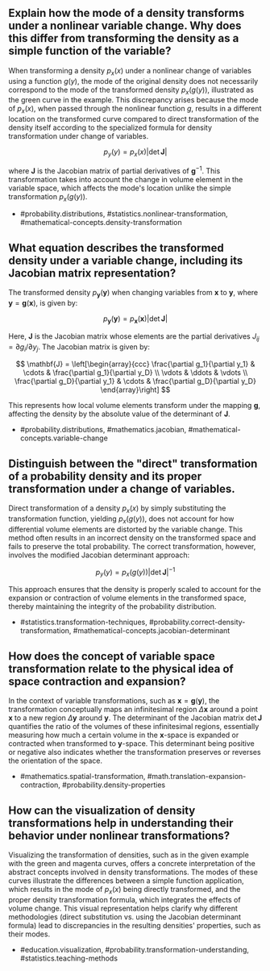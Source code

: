 ## Explain how the mode of a density transforms under a nonlinear variable change. Why does this differ from transforming the density as a simple function of the variable?

When transforming a density $p_x(x)$ under a nonlinear change of variables using a function $g(y)$, the mode of the original density does not necessarily correspond to the mode of the transformed density $p_x(g(y))$, illustrated as the green curve in the example. This discrepancy arises because the mode of $p_x(x)$, when passed through the nonlinear function $g$, results in a different location on the transformed curve compared to direct transformation of the density itself according to the specialized formula for density transformation under change of variables.
  
$$
p_y(y) = p_x(x) |\operatorname{det} \mathbf{J}|
$$
  
where $\mathbf{J}$ is the Jacobian matrix of partial derivatives of $\mathbf{g}^{-1}$. This transformation takes into account the change in volume element in the variable space, which affects the mode's location unlike the simple transformation $p_x(g(y))$.
  
- #probability.distributions, #statistics.nonlinear-transformation, #mathematical-concepts.density-transformation

## What equation describes the transformed density under a variable change, including its Jacobian matrix representation?

The transformed density $p_{\mathbf{y}}(\mathbf{y})$ when changing variables from $\mathbf{x}$ to $\mathbf{y}$, where $\mathbf{y} = \mathbf{g}(\mathbf{x})$, is given by:

$$
p_{\mathbf{y}}(\mathbf{y}) = p_{\mathbf{x}}(\mathbf{x}) |\operatorname{det} \mathbf{J}|
$$

Here, $\mathbf{J}$ is the Jacobian matrix whose elements are the partial derivatives $J_{ij} = \partial g_i / \partial y_j$. The Jacobian matrix is given by:

$$
\mathbf{J} = \left[\begin{array}{ccc}
\frac{\partial g_1}{\partial y_1} & \cdots & \frac{\partial g_1}{\partial y_D} \\
\vdots & \ddots & \vdots \\
\frac{\partial g_D}{\partial y_1} & \cdots & \frac{\partial g_D}{\partial y_D}
\end{array}\right]
$$

This represents how local volume elements transform under the mapping $\mathbf{g}$, affecting the density by the absolute value of the determinant of $\mathbf{J}$.

- #probability.distributions, #mathematics.jacobian, #mathematical-concepts.variable-change

## Distinguish between the "direct" transformation of a probability density and its proper transformation under a change of variables.

Direct transformation of a density $p_x(x)$ by simply substituting the transformation function, yielding $p_x(g(y))$, does not account for how differential volume elements are distorted by the variable change. This method often results in an incorrect density on the transformed space and fails to preserve the total probability. The correct transformation, however, involves the modified Jacobian determinant approach:

$$
p_y(y) = p_x(g(y)) |\operatorname{det} \mathbf{J}|^{-1}
$$

This approach ensures that the density is properly scaled to account for the expansion or contraction of volume elements in the transformed space, thereby maintaining the integrity of the probability distribution.

- #statistics.transformation-techniques, #probability.correct-density-transformation, #mathematical-concepts.jacobian-determinant

## How does the concept of variable space transformation relate to the physical idea of space contraction and expansion?

In the context of variable transformations, such as $\mathbf{x} = \mathbf{g}(\mathbf{y})$, the transformation conceptually maps an infinitesimal region $\Delta \mathbf{x}$ around a point $\mathbf{x}$ to a new region $\Delta \mathbf{y}$ around $\mathbf{y}$. The determinant of the Jacobian matrix $\operatorname{det} \mathbf{J}$ quantifies the ratio of the volumes of these infinitesimal regions, essentially measuring how much a certain volume in the $\mathbf{x}$-space is expanded or contracted when transformed to $\mathbf{y}$-space. This determinant being positive or negative also indicates whether the transformation preserves or reverses the orientation of the space.

- #mathematics.spatial-transformation, #math.translation-expansion-contraction, #probability.density-properties

## How can the visualization of density transformations help in understanding their behavior under nonlinear transformations?

Visualizing the transformation of densities, such as in the given example with the green and magenta curves, offers a concrete interpretation of the abstract concepts involved in density transformations. The modes of these curves illustrate the differences between a simple function application, which results in the mode of $p_x(x)$ being directly transformed, and the proper density transformation formula, which integrates the effects of volume change. This visual representation helps clarify why different methodologies (direct substitution vs. using the Jacobian determinant formula) lead to discrepancies in the resulting densities' properties, such as their modes.

- #education.visualization, #probability.transformation-understanding, #statistics.teaching-methods
